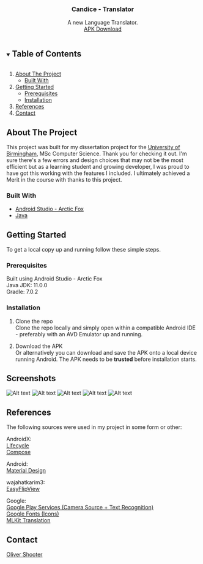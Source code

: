   <h3 align="center">Candice - Translator</h3>

  <p align="center">
    A new Language Translator.<br>
    <a href="https://github.com/olivershooter/Candice-Android-Translation-Application/blob/main/app-debug.apk">APK Download</a>
  </p>

<!-- TABLE OF CONTENTS -->
<details open="open">
  <summary><h2 style="display: inline-block">Table of Contents</h2></summary>
  <ol>
    <li>
      <a href="#about-the-project">About The Project</a>
      <ul>
        <li><a href="#built-with">Built With</a></li>
      </ul>
    </li>
    <li>
      <a href="#getting-started">Getting Started</a>
      <ul>
        <li><a href="#prerequisites">Prerequisites</a></li>
        <li><a href="#installation">Installation</a></li>
      </ul>
    </li>
    <li><a href="#References">References</a></li>
    <li><a href="#contact">Contact</a></li>
  </ol>
</details>

<!-- ABOUT THE PROJECT -->

## About The Project

This project was built for my dissertation project for the <a href="https://www.birmingham.ac.uk/index.aspx">University of Birmingham</a>, MSc Computer Science. Thank you for checking it out. I'm sure there's a few errors and design choices that may not be the most efficient but as a learning student and growing developer, I was proud to have got this working with the features I included. I ultimately achieved a Merit in the course with thanks to this project.

### Built With

- [Android Studio - Arctic Fox](https://developer.android.com/studio/preview)
- [Java](https://www.java.com/en/)

<!-- GETTING STARTED -->

## Getting Started

To get a local copy up and running follow these simple steps.

### Prerequisites

Built using Android Studio - Arctic Fox<br>
Java JDK: 11.0.0<br>
Gradle: 7.0.2<br>

### Installation

1. Clone the repo<br>
   Clone the repo locally and simply open within a compatible Android IDE - preferably with an AVD Emulator up and running.

2. Download the APK<br>
   Or alternatively you can download and save the APK onto a local device running Android. The APK needs to be <b>trusted</b> before installation starts.

<!-- SCREENS -->

## Screenshots

![Alt text](Screenshots/Home.png?raw=true "Home")
![Alt text](Screenshots/History.png?raw=true "History")
![Alt text](Screenshots/Image.png?raw=true "Image")
![Alt text](Screenshots/Speak.png?raw=true "Speak or Voice")
![Alt text](Screenshots/Flashcards.png?raw=true "Flashcards")

## References

The following sources were used in my project in some form or other:

AndroidX:<br>
[Lifecycle](https://developer.android.com/jetpack/androidx/releases/lifecycle)<br>
[Compose](https://developer.android.com/jetpack/androidx/releases/compose)<br>

Android:<br>
[Material Design](https://developer.android.com/guide/topics/ui/look-and-feel)<br>

wajahatkarim3:<br>
[EasyFlipView](https://github.com/wajahatkarim3/EasyFlipView)<br>

Google:<br>
[Google Play Services (Camera Source + Text Recognition)](https://developers.google.com/android)<br>
[Google Fonts (Icons)](https://fonts.google.com/icons)<br>
[MLKit Translation](https://developers.google.com/ml-kit/language/translation)<br>

<!-- CONTACT -->

## Contact

[Oliver Shooter](https://www.olivershooter.me/)
